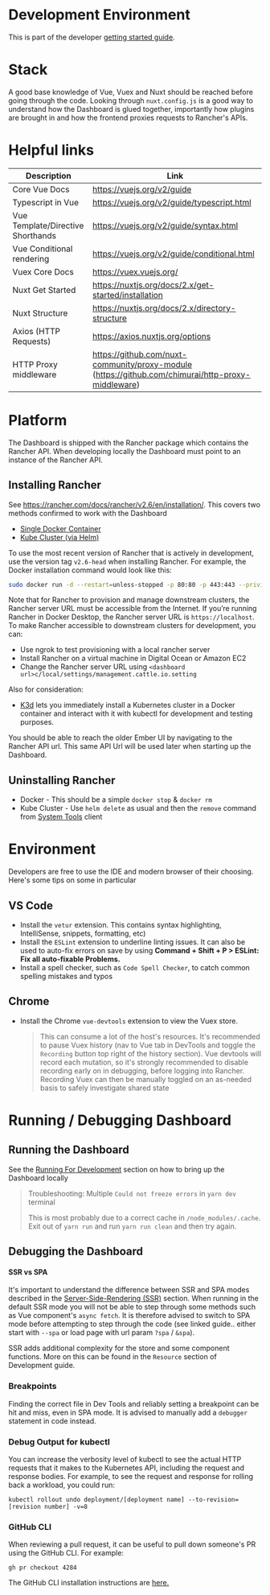 # Development Environment

This is part of the developer [getting started guide](../../../README.md).

# Stack

A good base knowledge of Vue, Vuex and Nuxt should be reached before going through the code. Looking through `nuxt.config.js` is a good way to understand how the Dashboard is glued together, importantly how plugins are brought in and how the frontend proxies requests to Rancher's APIs.

# Helpful links
Description | Link
-----| ---
Core Vue Docs | https://vuejs.org/v2/guide
Typescript in Vue | https://vuejs.org/v2/guide/typescript.html
Vue Template/Directive Shorthands | https://vuejs.org/v2/guide/syntax.html
Vue Conditional rendering | https://vuejs.org/v2/guide/conditional.html
Vuex Core Docs | https://vuex.vuejs.org/
Nuxt Get Started | https://nuxtjs.org/docs/2.x/get-started/installation
Nuxt Structure | https://nuxtjs.org/docs/2.x/directory-structure
Axios (HTTP Requests) | https://axios.nuxtjs.org/options
HTTP Proxy middleware | https://github.com/nuxt-community/proxy-module (https://github.com/chimurai/http-proxy-middleware)

# Platform

The Dashboard is shipped with the Rancher package which contains the Rancher API. When developing locally the Dashboard must point to an instance of the Rancher API.

## Installing Rancher
See https://rancher.com/docs/rancher/v2.6/en/installation/. This covers two methods confirmed to work with the Dashboard
- [Single Docker Container](https://rancher.com/docs/rancher/v2.6/en/installation/other-installation-methods/single-node-docker/)
- [Kube Cluster (via Helm)](https://rancher.com/docs/rancher/v2.6/en/installation/install-rancher-on-k8s/)

To use the most recent version of Rancher that is actively in development, use the version tag `v2.6-head` when installing Rancher. For example, the Docker installation command would look like this:

```bash
sudo docker run -d --restart=unless-stopped -p 80:80 -p 443:443 --privileged -e CATTLE_BOOTSTRAP_PASSWORD=OPTIONAL_PASSWORD_HERE rancher/rancher:v2.6-head
```

Note that for Rancher to provision and manage downstream clusters, the Rancher server URL must be accessible from the Internet. If you’re running Rancher in Docker Desktop, the Rancher server URL is `https://localhost`. To make Rancher accessible to downstream clusters for development, you can:

- Use ngrok to test provisioning with a local rancher server
- Install Rancher on a virtual machine in Digital Ocean or Amazon EC2
- Change the Rancher server URL using `<dashboard url>c/local/settings/management.cattle.io.setting`

Also for consideration:
- [K3d](https://k3d.io/v4.4.8/#installation) lets you immediately install a Kubernetes cluster in a Docker container and interact with it with kubectl for development and testing purposes.

You should be able to reach the older Ember UI by navigating to the Rancher API url. This same API Url will be used later when starting up the Dashboard.

## Uninstalling Rancher
- Docker - This should be a simple `docker stop` & `docker rm`
- Kube Cluster -  Use `helm delete` as usual and then the `remove` command from [System Tools](https://rancher.com/docs/rancher/v2.6/en/system-tools/) client 


# Environment

Developers are free to use the IDE and modern browser of their choosing. Here's some tips on some in particular

## VS Code
- Install the `vetur` extension. This contains syntax highlighting, IntelliSense, snippets, formatting, etc)
- Install the `ESLint` extension to underline linting issues. It can also be used to auto-fix errors on save by using **Command + Shift + P > ESLint: Fix all auto-fixable Problems.**
- Install a spell checker, such as `Code Spell Checker`, to catch common spelling mistakes and typos

## Chrome
- Install the Chrome `vue-devtools` extension to view the Vuex store.
  
  > This can consume a lot of the host's resources. It's recommended to pause Vuex history (nav to Vue tab in DevTools and toggle the `Recording` button top right of the history section). Vue devtools will record each mutation, so it's strongly recommended to disable recording early on in debugging, before logging into Rancher. Recording Vuex can then be manually toggled on an as-needed basis to safely investigate shared state

# Running / Debugging Dashboard

## Running the Dashboard

See the [Running For Development](../../../README.md#running-for-development) section on how to bring up the Dashboard locally

> Troubleshooting: Multiple `Could not freeze errors` in `yarn dev` terminal
>
> This is most probably due to a correct cache in `/node_modules/.cache`. Exit out of `yarn run` and run `yarn run clean` and then try again.

## Debugging the Dashboard

#### SSR vs SPA
It's important to understand the difference between SSR and SPA modes described in the [Server-Side-Rendering (SSR)](../../../README.md#server-side-rendering-ssr) section. When running in the default SSR mode you will not be able to step through some methods such as Vue component's `async fetch`. It is therefore advised to switch to SPA mode before attempting to step through the code (see linked guide.. either start with `--spa` or load page with url param `?spa` / `&spa`).

SSR adds additional complexity for the store and some component functions. More on this can be found in the `Resource` section of Development guide.

### Breakpoints
Finding the correct file in Dev Tools and reliably setting a breakpoint can be hit and miss, even in SPA mode. It is advised to manually add a `debugger` statement in code instead. 

### Debug Output for kubectl

You can increase the verbosity level of kubectl to see the actual HTTP requests that it makes to the Kubernetes API, including the request and response bodies. For example, to see the request and response for rolling back a workload, you could run:

```
kubectl rollout undo deployment/[deployment name] --to-revision=[revision number] -v=8
```

### GitHub CLI

When reviewing a pull request, it can be useful to pull down someone's PR using the GitHub CLI. For example:

```
gh pr checkout 4284
```

The GitHub CLI installation instructions are [here.](https://github.com/cli/cli#installation)